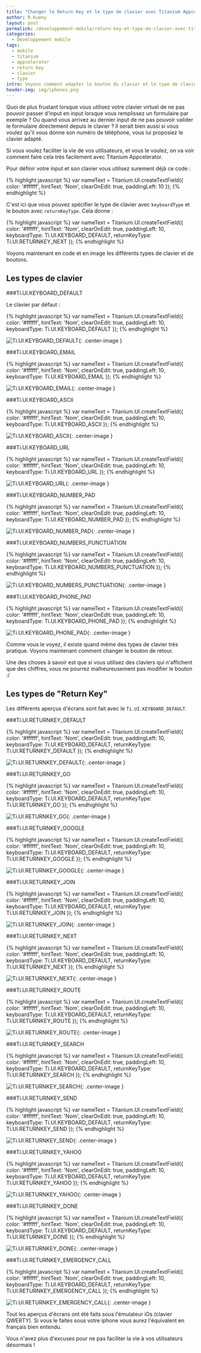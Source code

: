 ```yaml
---
title: "Changer le Return Key et le type de clavier avec Titanium Appcelerator"
author: R.Kueny
layout: post
permalink: /developpement-mobile/return-key-et-type-de-clavier-avec-titanium-appcelerator
categories:
  - Développement mobile
tags:
  - mobile
  - titanium
  - appcelerator
  - return key
  - clavier
  - type
intro: Voyons comment adapter le bouton du clavier et le type de clavier pour qu'il soit en adéquation avec l'action possible
header-img: img/iphones.png
---
```


Quoi de plus frustant lorsque vous utilisez votre clavier virtuel de ne pas pouvoir passer d'input en input lorsque vous remplissez un formulaire par exemple ? Ou quand vous arrivez au dernier input de ne pas pouvoir valider le formulaire directement depuis le clavier ?
Il serait bien aussi si vous voulez qu'il vous donne son numéro de téléphone, vous lui proposiez le clavier adapté.

Si vous voulez faciliter la vie de vos utilisateurs, et vous le voulez, on va voir comment faire cela très facilement avec Titanium Appcelerator.

Pour définir votre input et son clavier vous utilisez surement déjà ce code :

{% highlight javascript %}
var nameText = Titanium.UI.createTextField({
  color:			'#ffffff',
  hintText: 		'Nom',
  clearOnEdit: 		true,
  paddingLeft: 		10
});
{% endhighlight %}

C'est ici que vous pouvez spécifier le type de clavier avec `keyboardType` et le bouton avec `returnKeyType`. Cela donne :

{% highlight javascript %}
var nameText = Titanium.UI.createTextField({
  color:			'#ffffff',
  hintText: 		'Nom',
  clearOnEdit: 		true,
  paddingLeft: 		10,
  keyboardType:		Ti.UI.KEYBOARD_DEFAULT,
  returnKeyType: 	Ti.UI.RETURNKEY_NEXT 
});
{% endhighlight %}

Voyons maintenant en code et en image les différents types de clavier et de boutons.

## Les types de clavier

###Ti.UI.KEYBOARD_DEFAULT

Le clavier par défaut :

{% highlight javascript %}
var nameText = Titanium.UI.createTextField({
  color:			'#ffffff',
  hintText: 		'Nom',
  clearOnEdit: 		true,
  paddingLeft: 		10,
  keyboardType:		Ti.UI.KEYBOARD_DEFAULT
});
{% endhighlight %}

![Ti.UI.KEYBOARD_DEFAULT](/img/2015-03-25/Ti.UI.KEYBOARD_DEFAULT.png){: .center-image }

###Ti.UI.KEYBOARD_EMAIL

{% highlight javascript %}
var nameText = Titanium.UI.createTextField({
  color:			'#ffffff',
  hintText: 		'Nom',
  clearOnEdit: 		true,
  paddingLeft: 		10,
  keyboardType:		Ti.UI.KEYBOARD_EMAIL
});
{% endhighlight %}

![Ti.UI.KEYBOARD_EMAIL](/img/2015-03-25/Ti.UI.KEYBOARD_EMAIL.png){: .center-image }

###Ti.UI.KEYBOARD_ASCII

{% highlight javascript %}
var nameText = Titanium.UI.createTextField({
  color:			'#ffffff',
  hintText: 		'Nom',
  clearOnEdit: 		true,
  paddingLeft: 		10,
  keyboardType:		Ti.UI.KEYBOARD_ASCII
});
{% endhighlight %}

![Ti.UI.KEYBOARD_ASCII](/img/2015-03-25/Ti.UI.KEYBOARD_ASCII.png){: .center-image }

###Ti.UI.KEYBOARD_URL

{% highlight javascript %}
var nameText = Titanium.UI.createTextField({
  color:			'#ffffff',
  hintText: 		'Nom',
  clearOnEdit: 		true,
  paddingLeft: 		10,
  keyboardType:		Ti.UI.KEYBOARD_URL
});
{% endhighlight %}

![Ti.UI.KEYBOARD_URL](/img/2015-03-25/Ti.UI.KEYBOARD_URL.png){: .center-image }

###Ti.UI.KEYBOARD_NUMBER_PAD

{% highlight javascript %}
var nameText = Titanium.UI.createTextField({
  color:			'#ffffff',
  hintText: 		'Nom',
  clearOnEdit: 		true,
  paddingLeft: 		10,
  keyboardType:		Ti.UI.KEYBOARD_NUMBER_PAD
});
{% endhighlight %}

![Ti.UI.KEYBOARD_NUMBER_PAD](/img/2015-03-25/Ti.UI.KEYBOARD_NUMBER_PAD.png){: .center-image }

###Ti.UI.KEYBOARD_NUMBERS_PUNCTUATION

{% highlight javascript %}
var nameText = Titanium.UI.createTextField({
  color:			'#ffffff',
  hintText: 		'Nom',
  clearOnEdit: 		true,
  paddingLeft: 		10,
  keyboardType:		Ti.UI.KEYBOARD_NUMBERS_PUNCTUATION
});
{% endhighlight %}

![Ti.UI.KEYBOARD_NUMBERS_PUNCTUATION](/img/2015-03-25/Ti.UI.KEYBOARD_NUMBERS_PUNCTUATION.png){: .center-image }

###Ti.UI.KEYBOARD_PHONE_PAD

{% highlight javascript %}
var nameText = Titanium.UI.createTextField({
  color:			'#ffffff',
  hintText: 		'Nom',
  clearOnEdit: 		true,
  paddingLeft: 		10,
  keyboardType:		Ti.UI.KEYBOARD_PHONE_PAD
});
{% endhighlight %}

![Ti.UI.KEYBOARD_PHONE_PAD](/img/2015-03-25/Ti.UI.KEYBOARD_PHONE_PAD.png){: .center-image }

Comme vous le voyez, il existe quand même des types de clavier très pratique. Voyons maintenant comment changer le bouton de retour.

Une des choses à savoir est que si vous utilisez des claviers qui n'affichent que des chiffres, vous ne pourrez malheureusement pas modifier le bouton :/

## Les types de "Return Key"

Les différents aperçus d'écrans sont fait avec le `Ti.UI.KEYBOARD_DEFAULT`.

###Ti.UI.RETURNKEY_DEFAULT

{% highlight javascript %}
var nameText = Titanium.UI.createTextField({
  color:			'#ffffff',
  hintText: 		'Nom',
  clearOnEdit: 		true,
  paddingLeft: 		10,
  keyboardType:		Ti.UI.KEYBOARD_DEFAULT,
  returnKeyType:    Ti.UI.RETURNKEY_DEFAULT
});
{% endhighlight %}

![Ti.UI.RETURNKEY_DEFAULT](/img/2015-03-25/RETURNKEY_DEFAULT.png){: .center-image }

###Ti.UI.RETURNKEY_GO

{% highlight javascript %}
var nameText = Titanium.UI.createTextField({
  color:			'#ffffff',
  hintText: 		'Nom',
  clearOnEdit: 		true,
  paddingLeft: 		10,
  keyboardType:		Ti.UI.KEYBOARD_DEFAULT,
  returnKeyType:    Ti.UI.RETURNKEY_GO
});
{% endhighlight %}

![Ti.UI.RETURNKEY_GO](/img/2015-03-25/RETURNKEY_GO.png){: .center-image }

###Ti.UI.RETURNKEY_GOOGLE

{% highlight javascript %}
var nameText = Titanium.UI.createTextField({
  color:			'#ffffff',
  hintText: 		'Nom',
  clearOnEdit: 		true,
  paddingLeft: 		10,
  keyboardType:		Ti.UI.KEYBOARD_DEFAULT,
  returnKeyType:    Ti.UI.RETURNKEY_GOOGLE
});
{% endhighlight %}

![Ti.UI.RETURNKEY_GOOGLE](/img/2015-03-25/RETURNKEY_GOOGLE.png){: .center-image }

###Ti.UI.RETURNKEY_JOIN

{% highlight javascript %}
var nameText = Titanium.UI.createTextField({
  color:			'#ffffff',
  hintText: 		'Nom',
  clearOnEdit: 		true,
  paddingLeft: 		10,
  keyboardType:		Ti.UI.KEYBOARD_DEFAULT,
  returnKeyType:    Ti.UI.RETURNKEY_JOIN
});
{% endhighlight %}

![Ti.UI.RETURNKEY_JOIN](/img/2015-03-25/RETURNKEY_JOIN.png){: .center-image }

###Ti.UI.RETURNKEY_NEXT

{% highlight javascript %}
var nameText = Titanium.UI.createTextField({
  color:			'#ffffff',
  hintText: 		'Nom',
  clearOnEdit: 		true,
  paddingLeft: 		10,
  keyboardType:		Ti.UI.KEYBOARD_DEFAULT,
  returnKeyType:    Ti.UI.RETURNKEY_NEXT
});
{% endhighlight %}

![Ti.UI.RETURNKEY_NEXT](/img/2015-03-25/RETURNKEY_NEXT.png){: .center-image }

###Ti.UI.RETURNKEY_ROUTE

{% highlight javascript %}
var nameText = Titanium.UI.createTextField({
  color:			'#ffffff',
  hintText: 		'Nom',
  clearOnEdit: 		true,
  paddingLeft: 		10,
  keyboardType:		Ti.UI.KEYBOARD_DEFAULT,
  returnKeyType:    Ti.UI.RETURNKEY_ROUTE
});
{% endhighlight %}

![Ti.UI.RETURNKEY_ROUTE](/img/2015-03-25/RETURNKEY_ROUTE.png){: .center-image }

###Ti.UI.RETURNKEY_SEARCH

{% highlight javascript %}
var nameText = Titanium.UI.createTextField({
  color:			'#ffffff',
  hintText: 		'Nom',
  clearOnEdit: 		true,
  paddingLeft: 		10,
  keyboardType:		Ti.UI.KEYBOARD_DEFAULT,
  returnKeyType:    Ti.UI.RETURNKEY_SEARCH
});
{% endhighlight %}

![Ti.UI.RETURNKEY_SEARCH](/img/2015-03-25/RETURNKEY_SEARCH.png){: .center-image }

###Ti.UI.RETURNKEY_SEND

{% highlight javascript %}
var nameText = Titanium.UI.createTextField({
  color:			'#ffffff',
  hintText: 		'Nom',
  clearOnEdit: 		true,
  paddingLeft: 		10,
  keyboardType:		Ti.UI.KEYBOARD_DEFAULT,
  returnKeyType:    Ti.UI.RETURNKEY_SEND
});
{% endhighlight %}

![Ti.UI.RETURNKEY_SEND](/img/2015-03-25/RETURNKEY_SEND.png){: .center-image }

###Ti.UI.RETURNKEY_YAHOO

{% highlight javascript %}
var nameText = Titanium.UI.createTextField({
  color:			'#ffffff',
  hintText: 		'Nom',
  clearOnEdit: 		true,
  paddingLeft: 		10,
  keyboardType:		Ti.UI.KEYBOARD_DEFAULT,
  returnKeyType:    Ti.UI.RETURNKEY_YAHOO
});
{% endhighlight %}

![Ti.UI.RETURNKEY_YAHOO](/img/2015-03-25/RETURNKEY_YAHOO.png){: .center-image }

###Ti.UI.RETURNKEY_DONE

{% highlight javascript %}
var nameText = Titanium.UI.createTextField({
  color:			'#ffffff',
  hintText: 		'Nom',
  clearOnEdit: 		true,
  paddingLeft: 		10,
  keyboardType:		Ti.UI.KEYBOARD_DEFAULT,
  returnKeyType:    Ti.UI.RETURNKEY_DONE
});
{% endhighlight %}

![Ti.UI.RETURNKEY_DONE](/img/2015-03-25/RETURNKEY_DONE.png){: .center-image }

###Ti.UI.RETURNKEY_EMERGENCY_CALL

{% highlight javascript %}
var nameText = Titanium.UI.createTextField({
  color:			'#ffffff',
  hintText: 		'Nom',
  clearOnEdit: 		true,
  paddingLeft: 		10,
  keyboardType:		Ti.UI.KEYBOARD_DEFAULT,
  returnKeyType:    Ti.UI.RETURNKEY_EMERGENCY_CALL
});
{% endhighlight %}

![Ti.UI.RETURNKEY_EMERGENCY_CALL](/img/2015-03-25/RETURNKEY_EMERGENCY_CALL.png){: .center-image }

Tout les aperçus d'écrans ont été faits sous l'émulateur iOs (clavier QWERTY). Si vous le faites sous votre iphone vous aurez l'équivalent en français bien entendu.

Vous n'avez plus d'excuses pour ne pas faciliter la vie à vos utilisateurs désormais !

